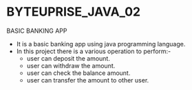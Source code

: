 # BYTEUPRISE_JAVA_02
BASIC BANKING APP
- It is a basic banking app using java programming language.
- In this project there is a various operation to perform:-
     - user can deposit the amount.
     - user can withdraw the amount.
     - user can check the balance amount.
     - user can transfer the amount to other user.
  
